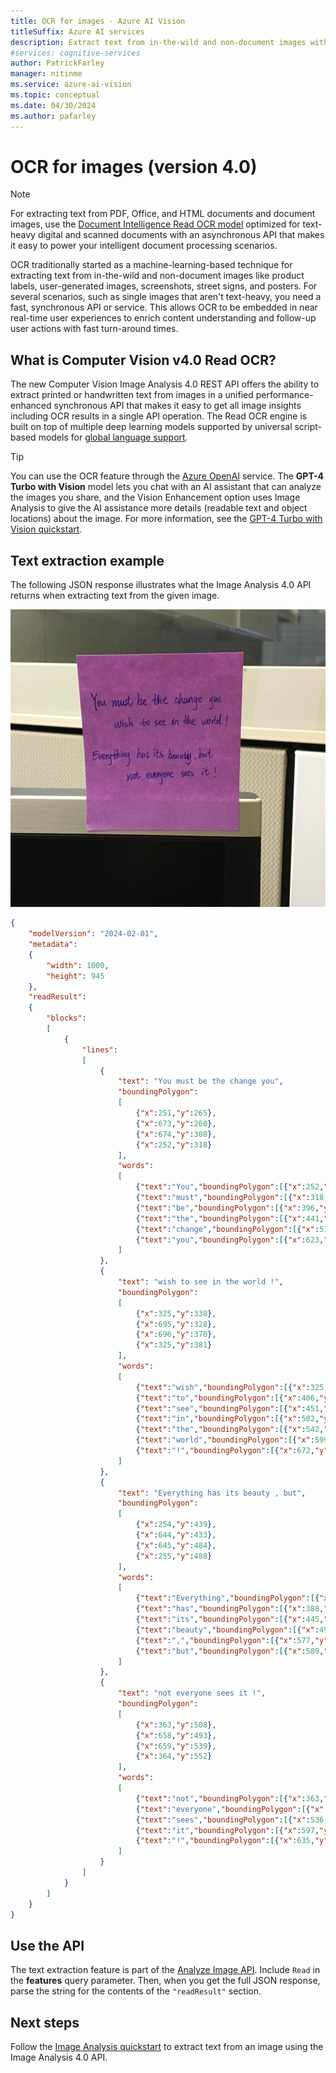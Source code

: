 ```yaml
---
title: OCR for images - Azure AI Vision
titleSuffix: Azure AI services
description: Extract text from in-the-wild and non-document images with a fast and synchronous Azure AI Vision Image Analysis 4.0 API.
#services: cognitive-services
author: PatrickFarley
manager: nitinme
ms.service: azure-ai-vision
ms.topic: conceptual
ms.date: 04/30/2024
ms.author: pafarley
---
```


# OCR for images (version 4.0)

> [!NOTE]
>
> For extracting text from PDF, Office, and HTML documents and document images, use the [Document Intelligence Read OCR model](../../ai-services/document-intelligence/concept-read.md) optimized for text-heavy digital and scanned documents with an asynchronous API that makes it easy to power your intelligent document processing scenarios.

OCR traditionally started as a machine-learning-based technique for extracting text from in-the-wild and non-document images like product labels, user-generated images, screenshots, street signs, and posters. For several scenarios, such as single images that aren't text-heavy, you need a fast, synchronous API or service. This allows OCR to be embedded in near real-time user experiences to enrich content understanding and follow-up user actions with fast turn-around times.

## What is Computer Vision v4.0 Read OCR?

The new Computer Vision Image Analysis 4.0 REST API offers the ability to extract printed or handwritten text from images in a unified performance-enhanced synchronous API that makes it easy to get all image insights including OCR results in a single API operation. The Read OCR engine is built on top of multiple deep learning models supported by universal script-based models for [global language support](./language-support.md).

> [!TIP]
> You can use the OCR feature through the [Azure OpenAI](/azure/ai-services/openai/overview) service. The **GPT-4 Turbo with Vision** model lets you chat with an AI assistant that can analyze the images you share, and the Vision Enhancement option uses Image Analysis to give the AI assistance more details (readable text and object locations) about the image. For more information, see the [GPT-4 Turbo with Vision quickstart](/azure/ai-services/openai/gpt-v-quickstart).

## Text extraction example

The following JSON response illustrates what the Image Analysis 4.0 API returns when extracting text from the given image.

![Photo of a sticky note with writing on it.](./Images/handwritten-note.jpg)

```json
{
    "modelVersion": "2024-02-01",
    "metadata":
    {
        "width": 1000,
        "height": 945
    },
    "readResult":
    {
        "blocks":
        [
            {
                "lines":
                [
                    {
                        "text": "You must be the change you",
                        "boundingPolygon":
                        [
                            {"x":251,"y":265},
                            {"x":673,"y":260},
                            {"x":674,"y":308},
                            {"x":252,"y":318}
                        ],
                        "words":
                        [
                            {"text":"You","boundingPolygon":[{"x":252,"y":267},{"x":307,"y":265},{"x":307,"y":318},{"x":253,"y":318}],"confidence":0.996},
                            {"text":"must","boundingPolygon":[{"x":318,"y":264},{"x":386,"y":263},{"x":387,"y":316},{"x":319,"y":318}],"confidence":0.99},
                            {"text":"be","boundingPolygon":[{"x":396,"y":262},{"x":432,"y":262},{"x":432,"y":315},{"x":396,"y":316}],"confidence":0.891},
                            {"text":"the","boundingPolygon":[{"x":441,"y":262},{"x":503,"y":261},{"x":503,"y":312},{"x":442,"y":314}],"confidence":0.994},
                            {"text":"change","boundingPolygon":[{"x":513,"y":261},{"x":613,"y":262},{"x":613,"y":306},{"x":513,"y":311}],"confidence":0.99},
                            {"text":"you","boundingPolygon":[{"x":623,"y":262},{"x":673,"y":263},{"x":673,"y":302},{"x":622,"y":305}],"confidence":0.994}
                        ]
                    },
                    {
                        "text": "wish to see in the world !",
                        "boundingPolygon":
                        [
                            {"x":325,"y":338},
                            {"x":695,"y":328},
                            {"x":696,"y":370},
                            {"x":325,"y":381}
                        ],
                        "words":
                        [
                            {"text":"wish","boundingPolygon":[{"x":325,"y":339},{"x":390,"y":337},{"x":391,"y":380},{"x":326,"y":381}],"confidence":0.992},
                            {"text":"to","boundingPolygon":[{"x":406,"y":337},{"x":443,"y":335},{"x":443,"y":379},{"x":407,"y":380}],"confidence":0.995},
                            {"text":"see","boundingPolygon":[{"x":451,"y":335},{"x":494,"y":334},{"x":494,"y":377},{"x":452,"y":379}],"confidence":0.996},
                            {"text":"in","boundingPolygon":[{"x":502,"y":333},{"x":533,"y":332},{"x":534,"y":376},{"x":503,"y":377}],"confidence":0.996},
                            {"text":"the","boundingPolygon":[{"x":542,"y":332},{"x":590,"y":331},{"x":590,"y":375},{"x":542,"y":376}],"confidence":0.995},
                            {"text":"world","boundingPolygon":[{"x":599,"y":331},{"x":664,"y":329},{"x":664,"y":372},{"x":599,"y":374}],"confidence":0.995},
                            {"text":"!","boundingPolygon":[{"x":672,"y":329},{"x":694,"y":328},{"x":694,"y":371},{"x":672,"y":372}],"confidence":0.957}
                        ]
                    },
                    {
                        "text": "Everything has its beauty , but",
                        "boundingPolygon":
                        [
                            {"x":254,"y":439},
                            {"x":644,"y":433},
                            {"x":645,"y":484},
                            {"x":255,"y":488}
                        ],
                        "words":
                        [
                            {"text":"Everything","boundingPolygon":[{"x":254,"y":442},{"x":379,"y":440},{"x":380,"y":486},{"x":257,"y":488}],"confidence":0.97},
                            {"text":"has","boundingPolygon":[{"x":388,"y":440},{"x":435,"y":438},{"x":436,"y":485},{"x":389,"y":486}],"confidence":0.965},
                            {"text":"its","boundingPolygon":[{"x":445,"y":438},{"x":485,"y":437},{"x":486,"y":485},{"x":446,"y":485}],"confidence":0.99},
                            {"text":"beauty","boundingPolygon":[{"x":495,"y":437},{"x":567,"y":435},{"x":568,"y":485},{"x":496,"y":485}],"confidence":0.685},
                            {"text":",","boundingPolygon":[{"x":577,"y":435},{"x":583,"y":435},{"x":583,"y":485},{"x":577,"y":485}],"confidence":0.939},
                            {"text":"but","boundingPolygon":[{"x":589,"y":435},{"x":644,"y":434},{"x":644,"y":485},{"x":589,"y":485}],"confidence":0.628}
                        ]
                    },
                    {
                        "text": "not everyone sees it !",
                        "boundingPolygon":
                        [
                            {"x":363,"y":508},
                            {"x":658,"y":493},
                            {"x":659,"y":539},
                            {"x":364,"y":552}
                        ],
                        "words":
                        [
                            {"text":"not","boundingPolygon":[{"x":363,"y":510},{"x":412,"y":508},{"x":413,"y":548},{"x":365,"y":552}],"confidence":0.989},
                            {"text":"everyone","boundingPolygon":[{"x":420,"y":507},{"x":521,"y":501},{"x":522,"y":542},{"x":421,"y":548}],"confidence":0.924},
                            {"text":"sees","boundingPolygon":[{"x":536,"y":501},{"x":588,"y":498},{"x":589,"y":540},{"x":537,"y":542}],"confidence":0.987},
                            {"text":"it","boundingPolygon":[{"x":597,"y":497},{"x":627,"y":495},{"x":628,"y":540},{"x":598,"y":540}],"confidence":0.995},
                            {"text":"!","boundingPolygon":[{"x":635,"y":495},{"x":656,"y":494},{"x":657,"y":540},{"x":636,"y":540}],"confidence":0.952}
                        ]
                    }
                ]
            }
        ]
    }
}
```

## Use the API

The text extraction feature is part of the [Analyze Image API](https://aka.ms/vision-4-0-ref). Include `Read` in the **features** query parameter. Then, when you get the full JSON response, parse the string for the contents of the `"readResult"` section.


## Next steps

Follow the [Image Analysis quickstart](./quickstarts-sdk/image-analysis-client-library-40.md) to extract text from an image using the Image Analysis 4.0 API.
